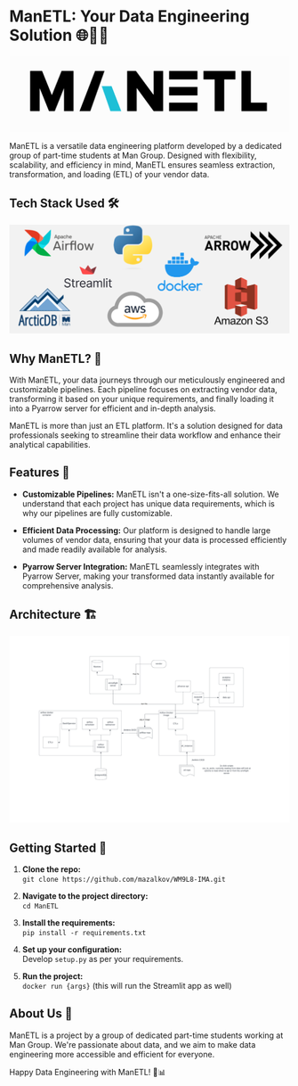 # ManETL: Your Data Engineering Solution 🌐🔀💽

![ManETL Banner](./content/banner.png)

ManETL is a versatile data engineering platform developed by a dedicated group of part-time students at Man Group. Designed with flexibility, scalability, and efficiency in mind, ManETL ensures seamless extraction, transformation, and loading (ETL) of your vendor data. 

## Tech Stack Used 🛠️
![Tech Stack](./content/tech_stack.png)

## Why ManETL? 🚀
With ManETL, your data journeys through our meticulously engineered and customizable pipelines. Each pipeline focuses on extracting vendor data, transforming it based on your unique requirements, and finally loading it into a Pyarrow server for efficient and in-depth analysis. 

ManETL is more than just an ETL platform. It's a solution designed for data professionals seeking to streamline their data workflow and enhance their analytical capabilities.

## Features 🎯

* **Customizable Pipelines:** ManETL isn't a one-size-fits-all solution. We understand that each project has unique data requirements, which is why our pipelines are fully customizable.

* **Efficient Data Processing:** Our platform is designed to handle large volumes of vendor data, ensuring that your data is processed efficiently and made readily available for analysis.

* **Pyarrow Server Integration:** ManETL seamlessly integrates with Pyarrow Server, making your transformed data instantly available for comprehensive analysis.

## Architecture 🏗️
![Architecture](./content/architecture.png)

## Getting Started 🚦

1. **Clone the repo:**  
`git clone https://github.com/mazalkov/WM9L8-IMA.git`

2. **Navigate to the project directory:**  
`cd ManETL`

3. **Install the requirements:**  
`pip install -r requirements.txt`

4. **Set up your configuration:**  
Develop `setup.py` as per your requirements.

5. **Run the project:**  
`docker run {args}` (this will run the Streamlit app as well)



## About Us 👥
ManETL is a project by a group of dedicated part-time students working at Man Group. We're passionate about data, and we aim to make data engineering more accessible and efficient for everyone.


Happy Data Engineering with ManETL! 🎉📊
